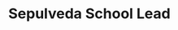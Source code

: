 ---
firstname: "Malak"
lastname: "Hmimy"
title: "Sepulveda School Lead"
group: "board"
img: mhmimy.jpg
graduating_year: 2021
pronouns: "she/her"

positions:
  - year: 2019-2020
    title: Activities Director, Sepulveda Lead
---